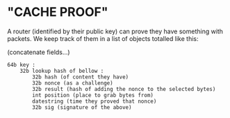 # "CACHE PROOF"

A router (identified by their public key) can prove they have something with
packets. We keep track of them in a list of objects totalled like this:

(concatenate fields...)

```
64b key :
	32b lookup hash of bellow :
		32b hash (of content they have)
		32b nonce (as a challenge)
		32b result (hash of adding the nonce to the selected bytes)
		int position (place to grab bytes from)
		datestring (time they proved that nonce)
		32b sig (signature of the above)
```